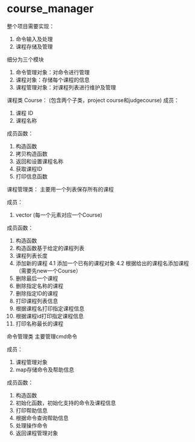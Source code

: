 # course_manager
整个项目需要实现：
1. 命令输入及处理
2. 课程存储及管理

细分为三个模块
1. 命令管理对象：对命令进行管理
2. 课程对象：存储每个课程的信息
3. 课程管理对象：对课程列表进行维护及管理

课程类 Course：
(包含两个子类，project course和judgecourse)
成员：
1. 课程 ID
2. 课程名称

成员函数：
1. 构造函数
2. 拷贝构造函数
3. 返回和设置课程名称
4. 获取课程ID
5. 打印信息函数

课程管理类：
主要用一个列表保存所有的课程

成员：
1. vector (每一个元素对应一个Course)

成员函数：
1. 构造函数
2. 构造函数基于给定的课程列表
3. 课程列表长度
4. 添加新的课程
  4.1 添加一个已有的课程对象
  4.2 根据给出的课程名添加课程 （需要先new一个Course）
5. 删除最后一个课程
6. 删除指定名称的课程
7. 删除指定ID的课程
8. 打印课程列表信息
9. 根据课程名打印指定课程信息
10. 根据课程id打印指定课程信息
11. 打印名称最长的课程

命令管理类
主要管理cmd命令

成员：
1. 课程管理对象
2. map存储命令及帮助信息

成员函数：
1. 构造函数
2. 初始化函数，初始化支持的命令及课程信息
3. 打印帮助信息
4. 根据命令查询帮助信息
5. 处理操作命令
6. 返回课程管理对象
